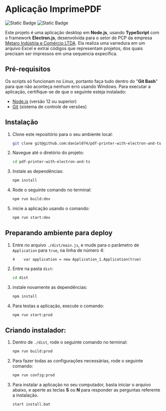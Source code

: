 # Aplicação ImprimePDF

![Static Badge](https://img.shields.io/badge/status-finished-green) ![Static Badge](https://img.shields.io/badge/release-v2.2.1-blue)

Este projeto é uma aplicação desktop em **Node.js**, usando **TypeScript** com o framework **Electron.js**, desenvolvida para o setor de PCP da empresa [Metaro Indústria e Comércio LTDA](https://www.metaro.com.br). Ela realiza uma varredura em um arquivo Excel e extrai códigos que representam projetos, dos quais precisam ser impressos em uma sequencia expecífica.

## Pré-requisitos

Os scripts só funcionam no Linux, portanto faça tudo dentro do "**Git Bash**" para que não aconteça nenhum erro usando Windows. Para executar a aplicação, certifique-se de que o seguinte esteja instalado:

- [Node.js](https://nodejs.org/en/download/current) (versão 12 ou superior)
- [Git](https://git-scm.com/download/win) (sistema de controle de versões)

## Instalação

1. Clone este repositório para o seu ambiente local:

    ```bash
    git clone git@github.com:dan1el074/pdf-printer-with-electron-and-ts.git 
    ```

2. Navegue até o diretório do projeto:

    ```bash
    cd pdf-printer-with-electron-and-ts
    ```

3. Instale as dependências:

    ```bash
    npm install
    ```

4. Rode o seguinte comando no terminal:

    ```bash
    npm run build:dev
    ```

5. inicie a aplicação usando o comando:

    ```bash
    npm run start:dev 
    ```

## Preparando ambiente para deploy

1. Entre no arquivo `./dist/main.js`, e mude para o parâmetro de `Application` para `true`, na linha de número 4:

    ```
    4    var application = new Application_1.Application(true) 
    ```

2. Entre na pasta `dist`:

    ```bash
    cd dist
    ```

3. instale novamente as dependências:

    ```bash
    npm install
    ```

4. Para testas a aplicação, execute o comando:

    ```bash
    npm run start:prod
    ```

## Criando instalador:

1. Dentro de `./dist`, rode o seguinte comando no terminal:

    ```bash
    npm run build:prod
    ```

2. Para fazer todas as configurações necessárias, rode o seguinte comando:
    ```bash
    npm run config:prod
    ``` 
3. Para instalar a aplicação no seu computador, basta iniciar o arquivo abaixo, e aperte as teclas **S** ou **N** para responder as perguntas referente a instalação.

    ```bash
    start install.bat
    ```
